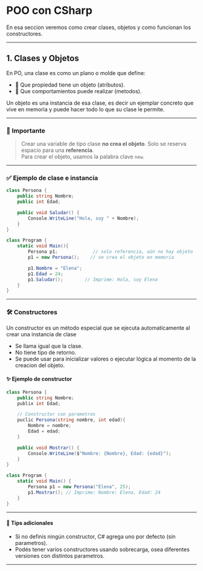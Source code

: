 # POO con CSharp

En esa seccion veremos como crear clases, objetos y como funcionan los constructores.

---

## 1. Clases y Objetos

En PO, una clase es como un plano o molde que define:

- 🔶 Que propiedad tiene un objeto (atributos).
- 🔷 Que comportamientos puede realizar (metodos).

Un objeto es una instancia de esa clase, es decir un ejemplar concreto que vive en memoria y puede hacer todo lo que su clase le permite.

---

### 🧠 Importante

> Crear una variable de tipo clase **no crea el objeto**. Solo se reserva espacio para una **referencia**.  
> Para crear el objeto, usamos la palabra clave `new`.

---

### ✅ Ejemplo de clase e instancia

```csharp
class Persona {
    public string Nombre;
    public int Edad;

    public void Saludar() {
        Console.WriteLine("Hola, soy " + Nombre);
    }
}
```

```csharp
class Program {
    static void Main(){
        Persona p1;             // solo referencia, aún no hay objeto
        p1 = new Persona();    // se crea el objeto en memoria

        p1.Nombre = "Elena";
        p1.Edad = 24;
        p1.Saludar();        // Imprime: Hola, soy Elena
    }
}
```

---

### 🛠️ Constructores

Un constructor es un método especial que se ejecuta automaticamente al crear una instancia de clase

- Se llama igual que la clase.
- No tiene tipo de retorno.
- Se puede usar para inicializar valores o ejecutar lógica al momento de la creacion del objeto.

#### ✨ Ejemplo de constructor

```csharp
class Persona {
    public string Nombre;
    publix int Edad;

    // Constructor con parametros
    puclic Persona(string nombre, int edad){
        Nombre = nombre;
        Edad = edad;
    }

    public void Mostrar() {
        Console.WriteLine($"Nombre: {Nombre}, Edad: {edad}");
    }
}
```

```csharp
class Program {
    static void Main() {
        Persona p1 = new Persona("Elena", 25);
        p1.Mostrar(); // Imprime: Nombre: Elena, Edad: 24
    }
}
```

---

#### 📌 Tips adicionales

- Si no definís ningún constructor, C# agrega uno por defecto (sin parametros).
- Podés tener varios constructores usando sobrecarga, osea diferentes versiones con distintos parametros.

---
